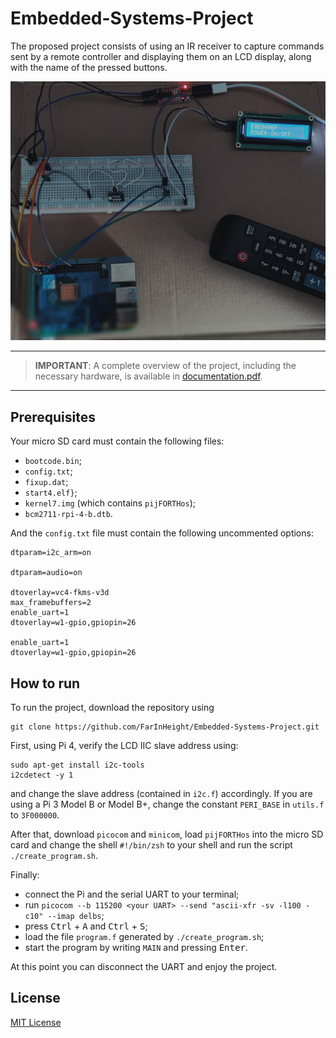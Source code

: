 # Embedded-Systems-Project

The proposed project consists of using an IR receiver to capture commands sent by a remote controller and displaying them on an LCD display, along with the name of the pressed buttons.

<div align="center">
    <img src="./images/project_photo.jpg" width="800" class="center" />
</div>

---
> **IMPORTANT**: A complete overview of the project, including the necessary hardware, is available in [documentation.pdf](docs/documentation.pdf).
---

## Prerequisites

Your micro SD card must contain the following files:
- `bootcode.bin`;
- `config.txt`;
- `fixup.dat`;
- `start4.elf}`;
- `kernel7.img` (which contains `pijFORTHos`);
- `bcm2711-rpi-4-b.dtb`.

And the `config.txt` file must contain the following uncommented options:

```
dtparam=i2c_arm=on

dtparam=audio=on

dtoverlay=vc4-fkms-v3d
max_framebuffers=2
enable_uart=1
dtoverlay=w1-gpio,gpiopin=26

enable_uart=1
dtoverlay=w1-gpio,gpiopin=26
```

## How to run

To run the project, download the repository using
```
git clone https://github.com/FarInHeight/Embedded-Systems-Project.git
```

First, using Pi 4, verify the LCD IIC slave address using:
```
sudo apt-get install i2c-tools
i2cdetect -y 1
```

and change the slave address (contained in `i2c.f`) accordingly.
If you are using a Pi 3 Model B or Model B+, change the constant `PERI_BASE` in `utils.f` to `3F000000`.

After that, download `picocom` and `minicom`, load `pijFORTHos` into the micro SD card and change the shell `#!/bin/zsh` to your shell and run the script `./create_program.sh`.

Finally:
- connect the Pi and the serial UART to your terminal;
- run ``` picocom --b 115200 <your UART> --send "ascii-xfr -sv -l100 -c10" --imap delbs ```;
- press <kbd>Ctrl</kbd> + <kbd>A</kbd> and <kbd>Ctrl</kbd> + <kbd>S</kbd>;
- load the file `program.f` generated by `./create_program.sh`;
- start the program by writing `MAIN` and pressing <kbd>Enter</kbd>.

At this point you can disconnect the UART and enjoy the project.

## License
[MIT License](LICENSE)